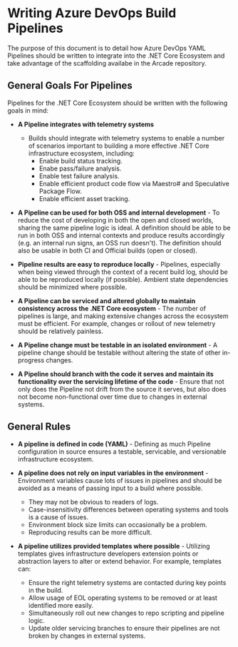 # Writing Azure DevOps Build Pipelines

The purpose of this document is to detail how Azure DevOps YAML Pipelines should be written to integrate into the .NET Core Ecosystem and take advantage of the scaffolding availabe in the Arcade repository.

## General Goals For Pipelines

Pipelines for the .NET Core Ecosystem should be written with the following goals in mind:

- **A Pipeline integrates with telemetry systems**

  - Builds should integrate with telemetry systems to enable a number of scenarios important to building a more effective .NET Core infrastructure ecosystem, including:
    - Enable build status tracking.
    - Enabe pass/failure analysis.
    - Enable test failure analysis.
    - Enable efficient product code flow via Maestro# and Speculative Package Flow.
    - Enable efficient asset tracking.

- **A Pipeline can be used for both OSS and internal development** - To reduce the cost of developing in both the open and closed worlds, sharing the same pipeline logic is ideal.  A definition should be able to be run in both OSS and internal contexts and produce results accordingly (e.g. an internal run signs, an OSS run doesn't).  The definition should also be usable in both CI and Official builds (open or closed).

- **Pipeline results are easy to reproduce locally** - Pipelines, especially when being viewed through the context of a recent build log, should be able to be reproduced locally (if possible).  Ambient state dependencies should be minimized where possible.

- **A Pipeline can be serviced and altered globally to maintain consistency across the .NET Core ecosystem** - The number of pipelines is large, and making extensive changes across the ecosystem must be efficient.  For example, changes or rollout of new telemetry should be relatively painless.

- **A Pipeline change must be testable in an isolated environment** - A pipeline change should be testable without altering the state of other in-progress changes.

- **A Pipeline should branch with the code it serves and maintain its functionality over the servicing lifetime of the code** - Ensure that not only does the Pipeline not drift from the source it serves, but also does not become non-functional over time due to changes in external systems.

## General Rules

- **A pipeline is defined in code (YAML)** - Defining as much Pipeline configuration in source ensures a testable, servicable, and versionable infrastructure ecosystem.

- **A pipeline does not rely on input variables in the environment** - Environment variables cause lots of issues in pipelines and should be avoided as a means of passing input to a build where possible.
  - They may not be obvious to readers of logs.
  - Case-insensitivity differences between operating systems and tools is a cause of issues.
  - Environment block size limits can occasionally be a problem.
  - Reproducing results can be more difficult.

- **A pipeline utilizes provided templates where possible** - Utilizing templates gives infrastructure developers extension points or abstraction layers to alter or extend behavior.  For example, templates can:
  - Ensure the right telemetry systems are contacted during key points in the build.
  - Allow usage of EOL operating systems to be removed or at least identified more easily.
  - Simultaneously roll out new changes to repo scripting and pipeline logic.
  - Update older servicing branches to ensure their pipelines are not broken by changes in external systems.